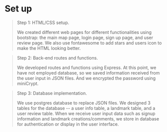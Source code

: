 # Set up

> Step 1: HTML/CSS setup. 
>
> We created different web pages for different functionalities using bootstrap: the main map page, login page, sign up page, and user review page. We also use fontawesome to add stars and users icon to make the HTML looking better.

> Step 2: Back-end routes and functions. 
>
> We developed routes and functions using Express. At this point, we have not employed database, so we saved information received from the user input in JSON files. And we encrypted the password using miniCrypt.

> Step 3: Database implementation. 
>
> We use postgres database to replace JSON files. We designed 3 tables for the database -- a user info table, a landmark table, and a user review table. When we receive user input data such as signup information and landmark creations/comments, we store in database for authentication or display in the user interface.